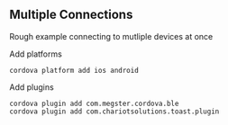 ## Multiple Connections

Rough example connecting to mutliple devices at once


Add platforms

    cordova platform add ios android
    
Add plugins  

    cordova plugin add com.megster.cordova.ble
    cordova plugin add com.chariotsolutions.toast.plugin
    
  
